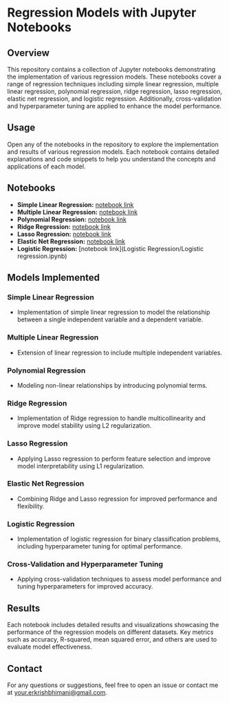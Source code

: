 # Regression Models with Jupyter Notebooks

## Overview

This repository contains a collection of Jupyter notebooks demonstrating the implementation of various regression models. These notebooks cover a range of regression techniques including simple linear regression, multiple linear regression, polynomial regression, ridge regression, lasso regression, elastic net regression, and logistic regression. Additionally, cross-validation and hyperparameter tuning are applied to enhance the model performance.



## Usage

Open any of the notebooks in the repository to explore the implementation and results of various regression models. Each notebook contains detailed explanations and code snippets to help you understand the concepts and applications of each model.

## Notebooks

- **Simple Linear Regression:** [notebook link](notebooks/simple_linear_regression.ipynb)
- **Multiple Linear Regression:** [notebook link](notebooks/multiple_linear_regression.ipynb)
- **Polynomial Regression:** [notebook link](notebooks/polynomial_regression.ipynb)
- **Ridge Regression:** [notebook link](notebooks/ridge_regression.ipynb)
- **Lasso Regression:** [notebook link](notebooks/lasso_regression.ipynb)
- **Elastic Net Regression:** [notebook link]([notebooks/elastic_net_regression.ipynb](https://github.com/KrishBhimani/Regression/blob/eec1f6c2698dcb29ca33c6970a8fb0035e0a21c0/Ridge%2C%20Lasso%20and%20ElasticNet.ipynb))
- **Logistic Regression:** [notebook link](Logistic Regression/Logistic regression.ipynb)

## Models Implemented

### Simple Linear Regression
- Implementation of simple linear regression to model the relationship between a single independent variable and a dependent variable.

### Multiple Linear Regression
- Extension of linear regression to include multiple independent variables.

### Polynomial Regression
- Modeling non-linear relationships by introducing polynomial terms.

### Ridge Regression
- Implementation of Ridge regression to handle multicollinearity and improve model stability using L2 regularization.

### Lasso Regression
- Applying Lasso regression to perform feature selection and improve model interpretability using L1 regularization.

### Elastic Net Regression
- Combining Ridge and Lasso regression for improved performance and flexibility.

### Logistic Regression
- Implementation of logistic regression for binary classification problems, including hyperparameter tuning for optimal performance.

### Cross-Validation and Hyperparameter Tuning
- Applying cross-validation techniques to assess model performance and tuning hyperparameters for improved accuracy.

## Results

Each notebook includes detailed results and visualizations showcasing the performance of the regression models on different datasets. Key metrics such as accuracy, R-squared, mean squared error, and others are used to evaluate model effectiveness.


## Contact

For any questions or suggestions, feel free to open an issue or contact me at [your.erkrishbhimani@gmail.com](mailto:erkrishbhimani@gmail.com).

